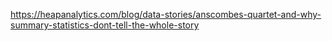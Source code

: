 
https://heapanalytics.com/blog/data-stories/anscombes-quartet-and-why-summary-statistics-dont-tell-the-whole-story
